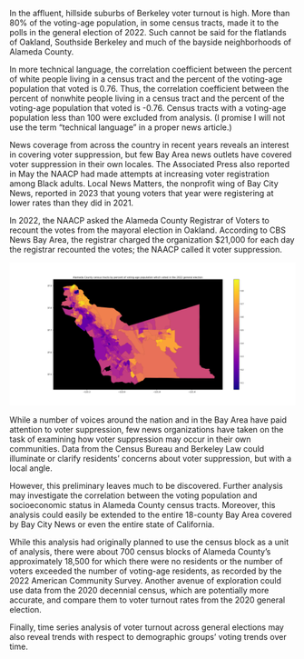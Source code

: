 In the affluent, hillside suburbs of Berkeley voter turnout is high. More than 80% of the voting-age population, in some census tracts, made it to the polls in the general election of 2022. Such cannot be said for the flatlands of Oakland, Southside Berkeley and much of the bayside neighborhoods of Alameda County.

In more technical language, the correlation coefficient between the percent of white people living in a census tract and the percent of the voting-age population that voted is 0.76. Thus, the correlation coefficient between the percent of nonwhite people living in a census tract and the percent of the voting-age population that voted is -0.76. Census tracts with a voting-age population less than 100 were excluded from analysis. (I promise I will not use the term “technical language” in a proper news article.)

News coverage from across the country in recent years reveals an interest in covering voter suppression, but few Bay Area news outlets have covered voter suppression in their own locales. The Associated Press also reported in May the NAACP had made attempts at increasing voter registration among Black adults. Local News Matters, the nonprofit wing of Bay City News, reported in 2023 that young voters that year were registering at lower rates than they did in 2021. 

In 2022, the NAACP asked the Alameda County Registrar of Voters to recount the votes from the mayoral election in Oakland. According to CBS News Bay Area, the registrar charged the organization $21,000 for each day the registrar recounted the votes; the NAACP called it voter suppression.

![Caption for the picture.](map_map.png)

While a number of voices around the nation and in the Bay Area have paid attention to voter suppression, few news organizations have taken on the task of examining how voter suppression may occur in their own communities. Data from the Census Bureau and Berkeley Law could illuminate or clarify residents’ concerns about voter suppression, but with a local angle.

However, this preliminary leaves much to be discovered. Further analysis may investigate the correlation between the voting population and socioeconomic status in Alameda County census tracts. Moreover, this analysis could easily be extended to the entire 18-county Bay Area covered by Bay City News or even the entire state of California.

While this analysis had originally planned to use the census block as a unit of analysis, there were about 700 census blocks of Alameda County’s approximately 18,500 for which there were no residents or the number of voters exceeded the number of voting-age residents, as recorded by the 2022 American Community Survey. Another avenue of exploration could use data from the 2020 decennial census, which are potentially more accurate, and compare them to voter turnout rates from the 2020 general election.

Finally, time series analysis of voter turnout across general elections may also reveal trends with respect to demographic groups’ voting trends over time. 
